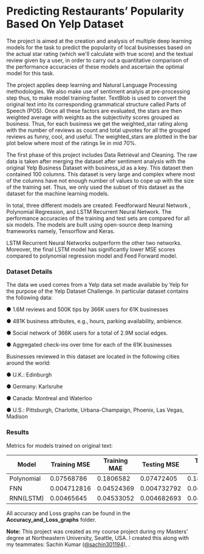 # Predicting Restaurants’ Popularity Based On Yelp Dataset
The project is aimed at the creation and analysis of multiple deep learning models for the task to predict the popularity of local businesses based on the actual star rating (which we'll calculate with true score) and the textual review given by a user, in order to carry out a quantitative comparison of the performance accuracies of these models and ascertain the optimal model for this task.

The project applies deep learning and Natural Language Processing methodologies. We also make use of sentiment analyis at pre-processing step thus, to make model training faster. TextBlob is used to convert the original text into its corresponding grammatical structure called Parts of Speech (POS). Once all these factors are evaluated, the stars are then weighted average with weights as the subjectivity scores grouped as business. Thus, for each business we get the weighted_star rating along with the number of reviews as count and total upvotes for all the grouped reviews as funny, cool, and useful. The weighted_stars are plotted in the bar plot below where most of
the ratings lie in mid 70%.

The first phase of this project includes Data Retrieval and Cleaning. The raw data is taken after merging the dataset after sentiment analysis with the original Yelp Business Dataset with business_id as a key. This dataset then contained 100 columns. This dataset is very large and complex where most of the columns have not enough number of values to cope up with the size of the training set. Thus, we only used the subset of this dataset as the dataset for the machine learning models.

In total, three different models are created: Feedforward Neural Network , Polynomial Regression, and LSTM Recurrent Neural Network. The performance accuracies of the training and test sets are compared for all six models. The models are built using open-source deep learning frameworks namely, Tensorflow and Keras.


LSTM Recurrent Neural Networks outperform the other two networks. Moreover, the final LSTM model has significantly lower MSE scores
compared to polynomial regression model and Feed Forward model.

### Dataset Details
The data we used comes from a Yelp data set made available by Yelp for the purpose of the Yelp Dataset Challenge. In particular dataset contains the following data:

● 1.6M reviews and 500K tips by 366K users for 61K businesses

● 481K business attributes, e.g., hours, parking availability, ambience.

● Social network of 366K users for a total of 2.9M social edges.

● Aggregated check-ins over time for each of the 61K businesses 

Businesses reviewed in this dataset are located in the following cities around the world:

● U.K.: Edinburgh

● Germany: Karlsruhe

● Canada: Montreal and Waterloo

● U.S.: Pittsburgh, Charlotte, Urbana-Champaign, Phoenix, Las Vegas, Madison

### Results

Metrics for models trained on original text:

| Model     | Training MSE      | Training MAE  | Testing MSE         | Testing MAE |
|-----------|-------------------|---------------|---------------------|-------------|
| Polynomial| 0.07568786        | 0.1806582     | 0.07472405          | 0.1803489   |
| FNN       | 0.004712816       | 0.04524369    | 0.004732792         | 0.04516283  |
| RNN(LSTM) | 0.00465645        | 0.04533052    | 0.004682693         | 0.0453195   |


All accuracy and Loss graphs can be found in the **Accuracy_and_Loss_graphs** folder.

**Note:** This project was created as my course project during my Masters' degree at Northeastern University, Seattle, USA. I created this along with my teammates: Sachin Kumar ([@sachin301194](https://github.com/sachin301194)), .
